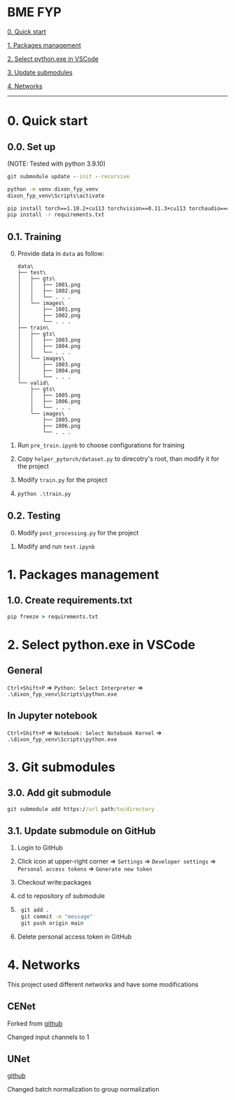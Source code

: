 # BME FYP

<a href="#0.">0. Quick start</a>

<a href="#1.">1. Packages management</a>

<a href="#2.">2. Select python.exe in VSCode</a>

<a href="#3.">3. Update submodules</a>

<a href="#4.">4. Networks</a>

---

<h1 id="0.">0. Quick start</h1>

<h2>0.0. Set up</h2>

(NOTE: Tested with python 3.9.10)

```cmd
git submodule update --init --recursive 

python -m venv dixon_fyp_venv
dixon_fyp_venv\Scripts\activate

pip install torch==1.10.2+cu113 torchvision==0.11.3+cu113 torchaudio===0.10.2+cu113 -f https://download.pytorch.org/whl/cu113/torch_stable.html
pip install -r requirements.txt
```

<h2>0.1. Training</h2>

0. Provide data in `data` as follow:
    ```
    data\
    ├── test\
    │   ├── gts\
    │   │   ├── 1001.png
    │   │   ├── 1002.png
    │   │   └── . . .
    │   └── images\
    │       ├── 1001.png
    │       ├── 1002.png
    │       └── . . .
    ├── train\
    │   ├── gts\
    │   │   ├── 1003.png
    │   │   ├── 1004.png
    │   │   └── . . .
    │   └── images\
    │       ├── 1003.png
    │       ├── 1004.png
    │       └── . . .
    └── valid\
        ├── gts\
        │   ├── 1005.png
        │   ├── 1006.png
        │   └── . . .
        └── images\
            ├── 1005.png
            ├── 1006.png
            └── . . .
    ```
1. Run `pre_train.ipynb` to choose configurations for training

2. Copy `helper_pytorch/dataset.py` to direcotry's root, than modify it for the project

3. Modify `train.py` for the project

4.  ```cmd
    python .\train.py
    ```

<h2>0.2. Testing</h2>

0. Modify `post_processing.py` for the project

1. Modify and run `test.ipynb`

<h1 id="1.">1. Packages management</h1>

<h2>1.0. Create requirements.txt</h2>

```cmd
pip freeze > requirements.txt
```

<h1 id="2.">2. Select python.exe in VSCode</h1>

<h2>General</h2>

`Ctrl+Shift+P` => `Python: Select Interpreter` => `.\dixon_fyp_venv\Scripts\python.exe`

<h2>In Jupyter notebook</h2>

`Ctrl+Shift+P` => `Notebook: Select Notebook Kernel` => `.\dixon_fyp_venv\Scripts\python.exe`

<h1 id="3.">3. Git submodules</h1>

<h2>3.0. Add git submodule</h2>

```cmd
git submodule add https://url path/to/directory
```

<h2>3.1. Update submodule on GitHub</h2>

1. Login to GitHub

2. Click icon at upper-right corner => `Settings` => `Developer settings` => `Personal access tokens` => `Generate new token`

3. Checkout write:packages

4. cd to repository of submodule

4. ```cmd
    git add .
    git commit -m "message"
    git push origin main
    ```
5. Delete personal access token in GitHub

<h1 id="4.">4. Networks</h1>

This project used different networks and have some modifications

<h2>CENet</h2>

Forked from <a href="https://github.com/David-zaiwang/Image_segmentation_framework.git">github</a>

Changed input channels to 1

<h2>UNet</h2>

<a href="https://github.com/milesial/Pytorch-UNet">github</a>

Changed batch normalization to group normalization


